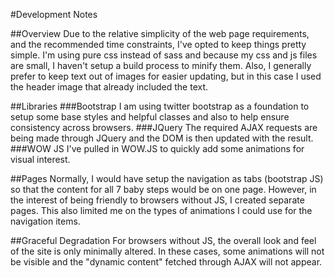 #Development Notes

##Overview
Due to the relative simplicity of the web page requirements, and the recommended time constraints, I've opted to keep things pretty simple. 
I'm using pure css instead of sass and because my css and js files are small, I haven't setup a build process to minify them. 
Also, I generally prefer to keep text out of images for easier updating, but in this case I used the header image that already included the text.

##Libraries
###Bootstrap
I am using twitter bootstrap as a foundation to setup some base styles and helpful classes and also to help ensure consistency across browsers.
###JQuery
The required AJAX requests are being made through JQuery and the DOM is then updated with the result.
###WOW JS
I've pulled in WOW.JS to quickly add some animations for visual interest.

##Pages
Normally, I would have setup the navigation as tabs (bootstrap JS) so that the content for all 7 baby steps would be on one page. However, in the interest of being friendly to browsers without JS, I created separate pages. This also limited me on the types of animations I could use for the navigation items.

##Graceful Degradation
For browsers without JS, the overall look and feel of the site is only minimally altered. In these cases, some animations will not be visible and the "dynamic content" fetched through AJAX will not appear.